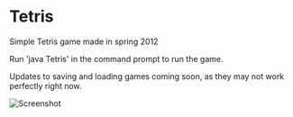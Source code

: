 Tetris
======

Simple Tetris game made in spring 2012

Run 'java Tetris' in the command prompt to run the game.

Updates to saving and loading games coming soon, as they may not work perfectly right now.

![Screenshot](https://github.com/bradleyoesch/Tetris/Screenshot.jpg)